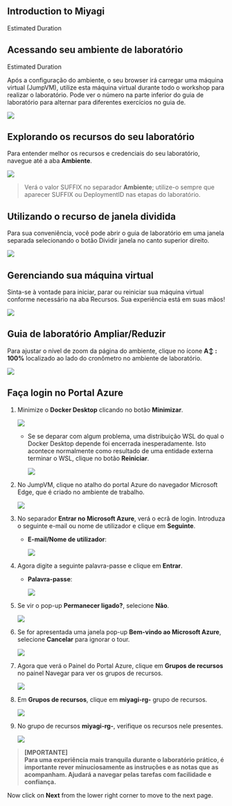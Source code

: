 ## Introduction to Miyagi 

Estimated Duration

## Acessando seu ambiente de laboratório

Estimated Duration

Após a configuração do ambiente, o seu browser irá carregar uma máquina virtual (JumpVM), utilize esta máquina virtual durante todo o workshop para realizar o laboratório. Pode ver o número na parte inferior do guia de laboratório para alternar para diferentes exercícios no guia de.

   ![](../Media/801.png)

## Explorando os recursos do seu laboratório

Para entender melhor os recursos e credenciais do seu laboratório, navegue até a aba **Ambiente**.

   ![](../Media/802.png)

 > Verá o valor SUFFIX no separador **Ambiente**; utilize-o sempre que aparecer SUFFIX ou DeploymentID nas etapas do laboratório.

## Utilizando o recurso de janela dividida

Para sua conveniência, você pode abrir o guia de laboratório em uma janela separada selecionando o botão Dividir janela no canto superior direito.

   ![](../Media/803.png)

## Gerenciando sua máquina virtual

Sinta-se à vontade para iniciar, parar ou reiniciar sua máquina virtual conforme necessário na aba Recursos. Sua experiência está em suas mãos!

   ![](../Media/805.png)

## Guia de laboratório Ampliar/Reduzir

Para ajustar o nível de zoom da página do ambiente, clique no ícone **A↕ : 100%** localizado ao lado do cronômetro no ambiente de laboratório.

   ![](../Media/806.png)

## Faça login no Portal Azure

1. Minimize o **Docker Desktop** clicando no botão **Minimizar**.

   ![](../Media/miyagi-image1.png)

   - Se se deparar com algum problema, uma distribuição WSL do qual o Docker Desktop depende foi encerrada inesperadamente. Isto acontece normalmente como resultado de uma entidade externa terminar o WSL, clique no botão **Reiniciar**.

     ![](../Media/docker-issue.png)

1. No JumpVM, clique no atalho do portal Azure do navegador Microsoft Edge, que é criado no ambiente de trabalho.

   ![](../Media/gettingstartpage3.png)

1. No separador **Entrar no Microsoft Azure**, verá o ecrã de login. Introduza o seguinte e-mail ou nome de utilizador e clique em **Seguinte**.

     * **E-mail/Nome de utilizador**: **<inject key="AzureAdUserEmail"></inject>**

       ![](../Media/807.png)

1. Agora digite a seguinte palavra-passe e clique em **Entrar**.

    * **Palavra-passe**: **<inject key="AzureAdUserPassword"></inject>**

      ![](../Media/808.png)

1. Se vir o pop-up **Permanecer ligado?**, selecione **Não**.

   ![](../Media/miyagi-image4.png)

1. Se for apresentada uma janela pop-up **Bem-vindo ao Microsoft Azure**, selecione **Cancelar** para ignorar o tour.

   ![](../Media/809.png)

1. Agora que verá o Painel do Portal Azure, clique em **Grupos de recursos** no painel Navegar para ver os grupos de recursos.

   ![](../Media/810.png)

1. Em **Grupos de recursos**, clique em **miyagi-rg-<inject key="DeploymentID" enableCopy="false"/>** grupo de recursos.

   ![](../Media/811.png)

1. No grupo de recursos **miyagi-rg-<inject key="DeploymentID" enableCopy="false"/>**, verifique os recursos nele presentes.

   ![](../Media/812.png)


> **[MPORTANTE]** <br>
> **Para uma experiência mais tranquila durante o laboratório prático, é importante rever minuciosamente as instruções e as notas que as acompanham. Ajudará a navegar pelas tarefas com facilidade e confiança.**

Now click on **Next** from the lower right corner to move to the next page.
